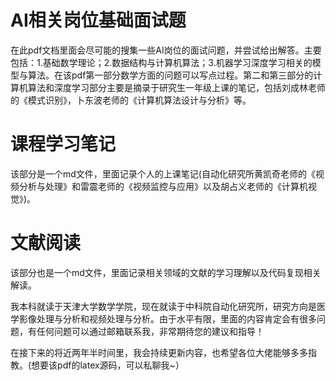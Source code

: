 # AI相关岗位基础面试题
   在此pdf文档里面会尽可能的搜集一些AI岗位的面试问题，并尝试给出解答。主要包括：1.基础数学理论；2.数据结构与计算机算法；3.机器学习深度学习相关的模型与算法。在该pdf第一部分数学方面的问题可以写点过程。第二和第三部分的计算机算法和深度学习部分主要是摘录于研究生一年级上课的笔记，包括刘成林老师的《模式识别》，卜东波老师的《计算机算法设计与分析》等。

# 课程学习笔记
   该部分是一个md文件，里面记录个人的上课笔记(自动化研究所黄凯奇老师的《视频分析与处理》和雷震老师的《视频监控与应用》以及胡占义老师的《计算机视觉》)。
    
# 文献阅读
   该部分也是一个md文件，里面记录相关领域的文献的学习理解以及代码复现相关解读。
    
    
​    我本科就读于天津大学数学学院，现在就读于中科院自动化研究所，研究方向是医学影像处理与分析和视频处理与分析。由于水平有限，里面的内容肯定会有很多问题，有任何问题可以通过邮箱联系我，非常期待您的建议和指导！

​    在接下来的将近两年半时间里，我会持续更新内容，也希望各位大佬能够多多指教。(想要该pdf的latex源码，可以私聊我~）
